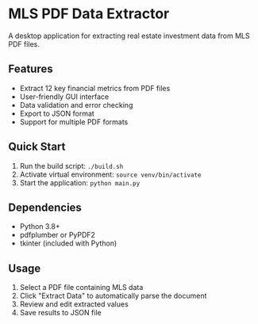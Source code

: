 # MLS PDF Data Extractor

A desktop application for extracting real estate investment data from MLS PDF files.

## Features
- Extract 12 key financial metrics from PDF files
- User-friendly GUI interface
- Data validation and error checking
- Export to JSON format
- Support for multiple PDF formats

## Quick Start
1. Run the build script: `./build.sh`
2. Activate virtual environment: `source venv/bin/activate`
3. Start the application: `python main.py`

## Dependencies
- Python 3.8+
- pdfplumber or PyPDF2
- tkinter (included with Python)

## Usage
1. Select a PDF file containing MLS data
2. Click "Extract Data" to automatically parse the document
3. Review and edit extracted values
4. Save results to JSON file